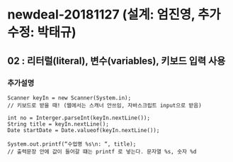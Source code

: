 # newdeal-20181127 (설계: 엄진영, 추가수정: 박태규)

## 02 : 리터럴(literal), 변수(variables), 키보드 입력 사용

### 추가설명
~~~
Scanner keyIn = new Scanner(System.in);
// 키보드로 받을 때! (웹에서는 스캐너 안쓰임, 자바스크립트 input으로 받음)

int no = Interger.parseInt(keyIn.nextLine());
String title = keyIn.nextLine();
Date startDate = Date.valueof(keyIn.nextLine());

System.out.printf(“수업명 %s\n: “, title); 
// 출력문장 안에 값이 들어갈 떄는 printf 로 넣는다. 문자열 %s, 숫자 %d
~~~
